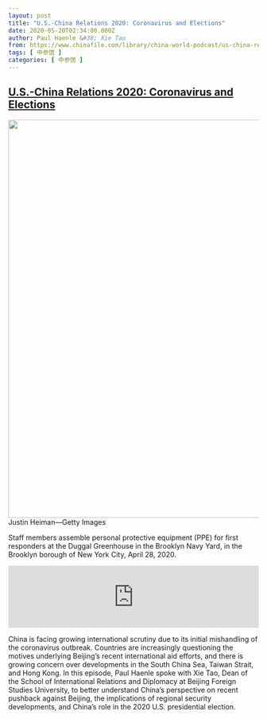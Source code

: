 ```yaml
---
layout: post
title: "U.S.-China Relations 2020: Coronavirus and Elections"
date: 2020-05-20T02:34:00.000Z
author: Paul Haenle &#38; Xie Tao
from: https://www.chinafile.com/library/china-world-podcast/us-china-relations-2020-coronavirus-and-elections
tags: [ 中参馆 ]
categories: [ 中参馆 ]
---
```

<!--1589942040000-->
[U.S.-China Relations 2020: Coronavirus and Elections](https://www.chinafile.com/library/china-world-podcast/us-china-relations-2020-coronavirus-and-elections)
------

<div>
<div class="view view-featured-photo view-id-featured_photo view-display-id-panel_pane_1 visual-box view-dom-id-80e84524db4c03b5a3d5168753940c6c">                  <div class="content view-content">        <div class="views-row views-row-1">        <div class="views-field views-field-field-common-featured-photo">        <div class="field-content"><a href="https://www.chinafile.com/sites/default/files/assets/images/article/featured/52181_sm.jpg" title="U.S.-China Relations 2020: Coronavirus and Elections" class="colorbox" data-colorbox-gallery="gallery-node-52181-zIZnG6MdorI" data-cbox-img-attrs="{"title": "", "alt": ""}"><img src="https://www.chinafile.com/sites/default/files/styles/large/public/assets/images/article/featured/52181_sm.jpg?itok=IVVrM8ak" width="1200" height="800" alt title referrerpolicy="no-referrer"></a></div>  </div>    <div>        <div class="photo-credit">Justin Heiman—Getty Images</div>  </div>    <div>        <div class="photo-caption"><p>Staff members assemble personal protective equipment (PPE) for first responders at the Duggal Greenhouse in the Brooklyn Navy Yard, in the Brooklyn borough of New York City, April 28, 2020.</p></div>  </div>  </div>    </div>            </div>            <div class="content">    <div class="field field-name-field-soundcloud-url field-type-soundcloud field-label-hidden">                      <iframe width="100%" height="125" scrolling="no" frameborder="no" src="https://w.soundcloud.com/player/?visual=false&url=https%3A%2F%2Fapi.soundcloud.com%2Ftracks%2F806886025&show_artwork=true&auto_play=false&show_playcount=true&color=dd2f26"></iframe>            </div><div class="field field-name-body field-type-text-with-summary field-label-hidden">      <p class="dropcap">China is facing growing international scrutiny due to its initial mishandling of the coronavirus outbreak. Countries are increasingly questioning the motives underlying Beijing’s recent international aid efforts, and there is growing concern over developments in the South China Sea, Taiwan Strait, and Hong Kong. In this episode, Paul Haenle spoke with Xie Tao, Dean of the School of International Relations and Diplomacy at Beijing Foreign Studies University, to better understand China’s perspective on recent pushback against Beijing, the implications of regional security developments, and China’s role in the 2020 U.S. presidential election.<span class="cube"></span></p>  </div>  </div>
</div>
